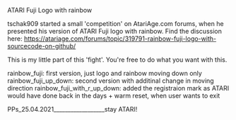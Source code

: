 ATARI Fuji Logo with rainbow

tschak909 started a small 'competition' on AtariAge.com forums, when he
presented his version of ATARI Fuji logo with rainbow. Find the discussion here:
https://atariage.com/forums/topic/319791-rainbow-fuji-logo-with-sourcecode-on-github/

This is my little part of this 'fight'. You're free to do what you want with this.

rainbow_fuji:			first version, just logo and rainbow moving down only
rainbow_fuji_up_down:		second version with additinal change in moving direction
rainbow_fuji_with_r_up_down:	added the registraion mark as ATARI would have done back
				in the days + warm reset, when user wants to exit

PPs_25.04.2021__________________stay ATARI!